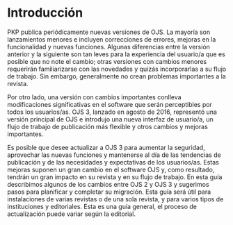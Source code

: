 # Introducción

PKP publica periódicamente nuevas versiones de OJS. La mayoría son lanzamientos menores e incluyen correcciones de errores, mejoras en la funcionalidad y nuevas funciones. Algunas diferencias entre la versión anterior y la siguiente son tan leves para la experiencia del usuario/a que es posible que no note el cambio; otras versiones con cambios menores requerirán familiarizarse con las novedades y quizás incorporarlas a su flujo de trabajo. Sin embargo, generalmente no crean problemas importantes a la revista.

Por otro lado, una versión con cambios importantes conlleva modificaciones significativas en el software que serán perceptibles por todos los usuarios/as. OJS 3, lanzado en agosto de 2016, representó una versión principal de OJS e introdujo una nueva interfaz de usuario/a, un flujo de trabajo de publicación más flexible y otros cambios y mejoras importantes.

Es posible que desee actualizar a OJS 3 para aumentar la seguridad, aprovechar las nuevas funciones y mantenerse al día de las tendencias de publicación y de las necesidades y expectativas de los usuarios/as. Estas mejoras suponen un gran cambio en el software OJS y, como resultado, tendrán un gran impacto en su revista y en su flujo de trabajo. En esta guía describimos algunos de los cambios entre OJS 2 y OJS 3 y sugerimos pasos para planificar y completar su migración. Esta guía será útil para instalaciones de varias revistas o de una sola revista, y para varios tipos de instituciones y editoriales. Esta es una guía general, el proceso de actualización puede variar según la editorial.
